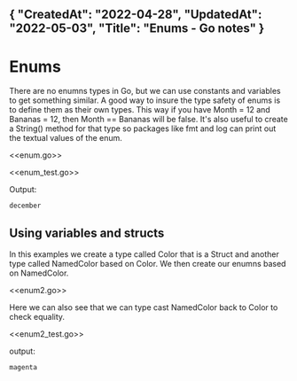 {
"CreatedAt": "2022-04-28",
"UpdatedAt": "2022-05-03",
"Title": "Enums - Go notes"
}
---
# Enums
There are no enumns types in Go, but we can use constants and variables to get something similar. A good way to insure the type safety of enums is to define them as their own types.
This way if you have Month = 12 and Bananas = 12, then Month == Bananas will be false.
It's also useful to create a String() method for that type so packages like fmt and log
can print out the textual values of the enum.


<<enum.go>>

<<enum_test.go>>

Output:
```
december
```

## Using variables and structs
In this examples we create a type called Color that is a Struct and another type called NamedColor based on Color. 
We then create our enumns based on NamedColor.

<<enum2.go>>

Here we can also see that we can type cast NamedColor back to Color to check equality.

<<enum2_test.go>>

output:
```
magenta
```
